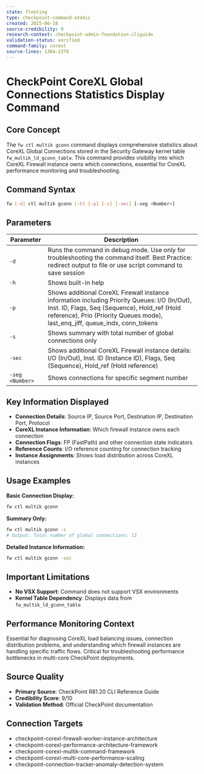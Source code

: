 ```yaml
---
state: fleeting
type: checkpoint-command-atomic
created: 2025-06-18
source-credibility: 9
research-context: checkpoint-admin-foundation-cliguide
validation-status: verified
command-family: corexl
source-lines: 1364-1378
---
```


# CheckPoint CoreXL Global Connections Statistics Display Command

## Core Concept

The `fw ctl multik gconn` command displays comprehensive statistics about CoreXL Global Connections stored in the Security Gateway kernel table `fw_multik_ld_gconn_table`. This command provides visibility into which CoreXL Firewall instance owns which connections, essential for CoreXL performance monitoring and troubleshooting.

## Command Syntax

```bash
fw [-d] ctl multik gconn [-h] [-p] [-s] [-sec] [-seg <Number>]
```

## Parameters

| Parameter | Description |
|-----------|-------------|
| `-d` | Runs the command in debug mode. Use only for troubleshooting the command itself. Best Practice: redirect output to file or use script command to save session |
| `-h` | Shows built-in help |
| `-p` | Shows additional CoreXL Firewall instance information including Priority Queues: I/O (In/Out), Inst. ID, Flags, Seq (Sequence), Hold_ref (Hold reference), Prio (Priority Queues mode), last_enq_jiff, queue_indx, conn_tokens |
| `-s` | Shows summary with total number of global connections only |
| `-sec` | Shows additional CoreXL Firewall instance details: I/O (In/Out), Inst. ID (Instance ID), Flags, Seq (Sequence), Hold_ref (Hold reference) |
| `-seg <Number>` | Shows connections for specific segment number |

## Key Information Displayed

- **Connection Details**: Source IP, Source Port, Destination IP, Destination Port, Protocol
- **CoreXL Instance Information**: Which firewall instance owns each connection
- **Connection Flags**: FP (FastPath) and other connection state indicators
- **Reference Counts**: I/O reference counting for connection tracking
- **Instance Assignments**: Shows load distribution across CoreXL instances

## Usage Examples

**Basic Connection Display:**
```bash
fw ctl multik gconn
```

**Summary Only:**
```bash
fw ctl multik gconn -s
# Output: Total number of global connections: 12
```

**Detailed Instance Information:**
```bash
fw ctl multik gconn -sec
```

## Important Limitations

- **No VSX Support**: Command does not support VSX environments
- **Kernel Table Dependency**: Displays data from `fw_multik_ld_gconn_table`

## Performance Monitoring Context

Essential for diagnosing CoreXL load balancing issues, connection distribution problems, and understanding which firewall instances are handling specific traffic flows. Critical for troubleshooting performance bottlenecks in multi-core CheckPoint deployments.

## Source Quality

- **Primary Source**: CheckPoint R81.20 CLI Reference Guide
- **Credibility Score**: 9/10
- **Validation Method**: Official CheckPoint documentation

## Connection Targets

- checkpoint-corexl-firewall-worker-instance-architecture
- checkpoint-corexl-performance-architecture-framework
- checkpoint-corexl-multik-command-framework
- checkpoint-corexl-multi-core-performance-scaling
- checkpoint-connection-tracker-anomaly-detection-system